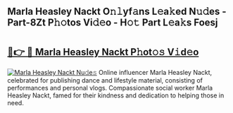 ## Marla Heasley Nackt O𝚗𝚕yf𝚊ns L𝚎a𝚔ed N𝚞𝚍es - Part-8Zt P𝚑𝚘tos Vi𝚍𝚎o - H𝚘𝚝 Part L𝚎a𝚔s Foesj

# <h2><a href="http://kf1bctu.oniu.top/?m=Marla+Heasley+Nackt">🔗👉 🔴 Marla Heasley Nackt P𝚑ot𝚘𝚜 V𝚒d𝚎o</a></h2>

[![Marla Heasley Nackt Nu𝚍e𝚜](https://i.imgur.com/0qMVB7G.gif)](http://kf1bctu.oniu.top/?m=Marla+Heasley+Nackt)
Online influencer Marla Heasley Nackt, celebrated for publishing dance and lifestyle material, consisting of performances and personal vlogs. Compassionate social worker Marla Heasley Nackt, famed for their kindness and dedication to helping those in need.  
